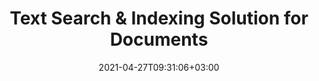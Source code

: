 ---
############################# Static ############################
layout: "product"
date: 2021-04-27T09:31:06+03:00
draft: false

############################# Head ############################
head_title: "Text Search & Indexing Solution | On Premise APIs & Free App"
head_description: "Perform text searching & data Indexing on MS Office, OpenDocument, PDF & other File Formats using On Premise APIs or use the online Document Search App."

############################# Header ############################
title: "Text Search & Indexing Solution for Documents"
description: "‎Perform text search and indexing on Microsoft Office, OpenOffice, PDF and many other document file formats."

############################# APIs ###############################
apis:
  enable: true

  api:
    # api loop
    - title: "GroupDocs.Search On Premise APIs Include"
      link: "/search"
      label: "View All On Premise APIs"
      api_product:
        # api_product loop
        - link: "/search/net"
          img_alt: "GroupDocs.Search for .NET"
          image: "https://www.groupdocs.cloud/templates/groupdocs/images/product-logos/groupdocs-search-net.png"
          product: "GroupDocs.Search for"
          platform: ".NET"
          content: "On Premise APIs for .NET applications to perform data indexing and text search in your documents."

        # api_product loop
        - link: "/search/java"
          img_alt: "GroupDocs.Search for Java"
          image: "https://www.groupdocs.cloud/templates/groupdocs/images/product-logos/groupdocs-search-java.png"
          product: "GroupDocs.Search for"
          platform: "Java"
          content: "Java APIs that help developers to implement text search and data indexing for the provided documents in Java based applications."

    # api loop
    - title: "GroupDocs.Search Cross Platform Apps Include"
      link: "https://products.groupdocs.app/search"
      label: "View All Cross Platform Apps"
      api_product:
        # api_product loop
        - link: "https://products.groupdocs.app/search/total"
          img_alt: "GroupDocs.Search Total"
          image: "https://www.aspose.cloud/templates/asposeapp/images/products/logo/aspose_search-app.png"
          product: "GroupDocs.Search"
          platform: "Total"
          content: "Search for text in Word, Excel, PowerPoint, PDF, XPS & many other types of files."

        # api_product loop
        - link: "https://products.groupdocs.app/search/docx"
          img_alt: "GroupDocs.Search DOCX"
          image: "https://www.aspose.cloud/templates/groupdocsapp/images/products/logo/groupdocs_words-app.png"
          product: "GroupDocs.Search"
          platform: "DOCX"
          content: "Search for text in Word, Excel, PowerPoint, PDF, XPS &amp; many other types of files."

        # api_product loop
        - link: "https://products.groupdocs.app/search/pdf"
          img_alt: "GroupDocs.Search PDF"
          image: "https://www.aspose.cloud/templates/groupdocsapp/images/products/logo/groupdocs_pdf-app.png"
          product: "GroupDocs.Search"
          platform: "PDF"
          content: "Upload your PDF files to perform content search directly from a web browser."

############################# Back to top ###############################
back_to_top:
  enable: true
---